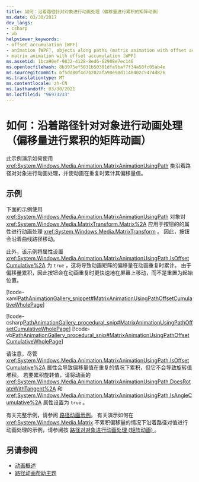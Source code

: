 ```yaml
---
title: 如何：沿着路径针对对象进行动画处理（偏移量进行累积的矩阵动画）
ms.date: 03/30/2017
dev_langs:
- csharp
- vb
helpviewer_keywords:
- offset accumulation [WPF]
- animation [WPF], objects along paths (matrix animation with offset accumulation)
- matrix animation with offset accumulation [WPF]
ms.assetid: 1bca90ef-9832-4128-8ed6-62908e7ec146
ms.openlocfilehash: 8b3975ef5031b50381dfa9baf7f34a58fc05ab4e
ms.sourcegitcommit: bf5dd80f4d7b202afa90e90d1148402c5474d826
ms.translationtype: MT
ms.contentlocale: zh-CN
ms.lasthandoff: 03/30/2021
ms.locfileid: "96973233"
---
```

# <a name="how-to-animate-an-object-along-a-path-matrix-animation-with-offset-accumulation"></a>如何：沿着路径针对对象进行动画处理（偏移量进行累积的矩阵动画）
此示例演示如何使用 <xref:System.Windows.Media.Animation.MatrixAnimationUsingPath> 类沿着路径对对象进行动画处理，并使动画在重复时累计其偏移量值。  
  
## <a name="example"></a>示例  
 下面的示例使用 <xref:System.Windows.Media.Animation.MatrixAnimationUsingPath> 对象对 <xref:System.Windows.Media.MatrixTransform.Matrix%2A> 应用于按钮的的属性进行动画处理 <xref:System.Windows.Media.MatrixTransform> 。 因此，按钮会沿着曲线路径移动。  
  
 此外，该示例将属性设置 <xref:System.Windows.Media.Animation.MatrixAnimationUsingPath.IsOffsetCumulative%2A> 为 `true` ，这将导致动画矩阵的偏移量在动画重复时累计。 由于偏移量累积，因此按钮会在动画重复时更快速地在屏幕上移动，而不是重置为起始位置。  
  
 [!code-xaml[PathAnimationGallery_snippet#MatrixAnimationUsingPathOffsetCumulativeWholePage](~/samples/snippets/csharp/VS_Snippets_Wpf/PathAnimationGallery_snippet/CS/matrixanimationusingpathexampleoffsetcumulative.xaml#matrixanimationusingpathoffsetcumulativewholepage)]  
  
 [!code-csharp[PathAnimationGallery_procedural_snip#MatrixAnimationUsingPathOffsetCumulativeWholePage](~/samples/snippets/csharp/VS_Snippets_Wpf/PathAnimationGallery_procedural_snip/CSharp/MatrixAnimationUsingPathExampleOffsetCumulative.cs#matrixanimationusingpathoffsetcumulativewholepage)]
 [!code-vb[PathAnimationGallery_procedural_snip#MatrixAnimationUsingPathOffsetCumulativeWholePage](~/samples/snippets/visualbasic/VS_Snippets_Wpf/PathAnimationGallery_procedural_snip/VisualBasic/MatrixAnimationUsingPathExampleOffsetCumulative.vb#matrixanimationusingpathoffsetcumulativewholepage)]  
  
 请注意，尽管 <xref:System.Windows.Media.Animation.MatrixAnimationUsingPath.IsOffsetCumulative%2A> 属性会导致偏移量值在重复的情况下累积，但它不会导致旋转值堆积。 若要累积旋转值，请将动画的 <xref:System.Windows.Media.Animation.MatrixAnimationUsingPath.DoesRotateWithTangent%2A> 和 <xref:System.Windows.Media.Animation.MatrixAnimationUsingPath.IsAngleCumulative%2A> 属性设置为 `true` 。  
  
 有关完整示例，请参阅 [路径动画示例](https://github.com/Microsoft/WPF-Samples/tree/master/Animation/PathAnimations)。 有关演示如何在 <xref:System.Windows.Media.Matrix> 不累积偏移量的情况下沿着路径对值进行动画处理的示例，请参阅按 [路径对对象进行动画处理 (矩阵动画) ](how-to-animate-an-object-along-a-path-matrix-animation.md)。  
  
## <a name="see-also"></a>另请参阅

- [动画概述](animation-overview.md)
- [路径动画帮助主题](path-animation-how-to-topics.md)
